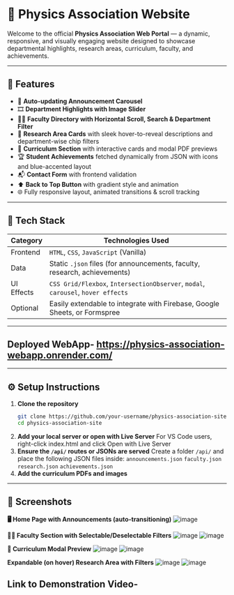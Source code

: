 # 🌌 Physics Association Website

Welcome to the official **Physics Association Web Portal** — a dynamic, responsive, and visually engaging website designed to showcase departmental highlights, research areas, curriculum, faculty, and achievements.

---

## 🚀 Features

- 📢 **Auto-updating Announcement Carousel**
- 🎞️ **Department Highlights with Image Slider**
- 🧑‍🏫 **Faculty Directory with Horizontal Scroll, Search & Department Filter**
- 🧪 **Research Area Cards** with sleek hover-to-reveal descriptions and department-wise chip filters
- 📂 **Curriculum Section** with interactive cards and modal PDF previews
- 🏆 **Student Achievements** fetched dynamically from JSON with icons and blue-accented layout
- 📬 **Contact Form** with frontend validation
- ⬆️ **Back to Top Button** with gradient style and animation
- 🌐 Fully responsive layout, animated transitions & scroll tracking

---

## 🧰 Tech Stack

| Category     | Technologies Used                     |
|--------------|----------------------------------------|
| Frontend     | `HTML`, `CSS`, `JavaScript` (Vanilla) |
| Data         | Static `.json` files (for announcements, faculty, research, achievements) |
| UI Effects   | `CSS Grid/Flexbox`, `IntersectionObserver`, `modal`, `carousel`, `hover effects` |
| Optional     | Easily extendable to integrate with Firebase, Google Sheets, or Formspree |

---

## Deployed WebApp- https://physics-association-webapp.onrender.com/

---

## ⚙️ Setup Instructions

1. **Clone the repository**
   ```bash
   git clone https://github.com/your-username/physics-association-site.git
   cd physics-association-site
2. **Add your local server or open with Live Server**
   For VS Code users, right-click index.html and click Open with Live Server
3. **Ensure the `/api/` routes or JSONs are served**
   Create a folder `/api/` and place the following JSON files inside:
   `announcements.json`
   `faculty.json`
   `research.json`
   `achievements.json`
4. **Add the curriculum PDFs and images**

---

## 📸 Screenshots

**🖥️ Home Page with Announcements (auto-transitioning)**
![image](https://github.com/user-attachments/assets/8354c26e-dbb9-4f8f-832e-b9a3b7719b89)

**🧑‍🏫 Faculty Section with Selectable/Deselectable Filters**
![image](https://github.com/user-attachments/assets/90eea4e2-a78c-4d9f-9293-f958f4cadedb)
![image](https://github.com/user-attachments/assets/74af0f10-edeb-4266-a036-858fbc51784c)


**📂 Curriculum Modal Preview**
![image](https://github.com/user-attachments/assets/b4279c01-16cc-49b6-8693-29ae05ebbcc4)
![image](https://github.com/user-attachments/assets/deb6cba5-562c-43f7-9bed-b6865f727dd6)

**Expandable (on hover) Research Area with Filters**
![image](https://github.com/user-attachments/assets/ab44a35f-4de6-4fe2-8b38-db8ee77c4036)
![image](https://github.com/user-attachments/assets/d0f4e19d-340b-4ae4-8d18-d2a4426f5e36)


## Link to Demonstration Video- 

